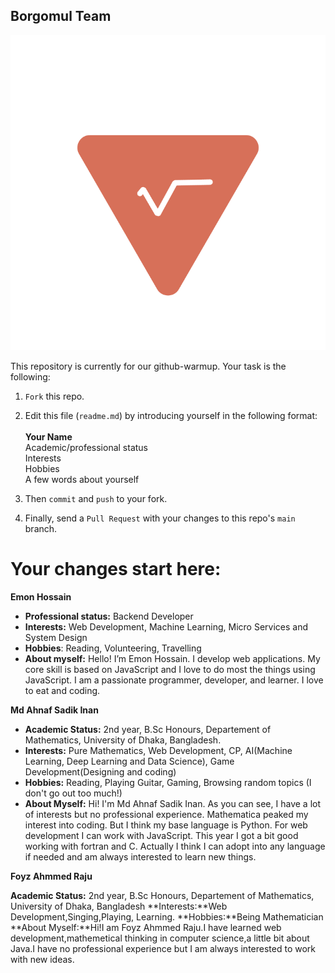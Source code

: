 ## Borgomul Team
![Borgomul Logo](https://raw.githubusercontent.com/borgomul/images/main/borgomul%20logo%202020.png)

This repository is currently for our github-warmup. Your task is the following:

1. `Fork` this repo.
2. Edit this file (`readme.md`) by introducing yourself in the following format: <br><br>
**Your Name** <br>
Academic/professional status <br>
Interests <br>
Hobbies <br>
A few words about yourself <br>

3. Then `commit` and `push` to your fork. 
4. Finally, send a `Pull Request` with your changes to this repo's `main` branch.

# Your changes start here:

**Emon Hossain**

- **Professional status:** Backend Developer
- **Interests:** Web Development, Machine Learning, Micro Services and System Design
- **Hobbies**: Reading, Volunteering, Travelling
- **About myself:** Hello! I’m Emon Hossain. I develop web applications. My core skill is based on JavaScript and I love to do most the things using JavaScript. I am a passionate programmer, developer, and learner. I love to eat and coding. 

**Md Ahnaf Sadik Inan**

- **Academic Status:** 2nd year, B.Sc Honours, Departement of Mathematics, University of Dhaka, Bangladesh.
- **Interests:** Pure Mathematics, Web Development, CP, AI(Machine Learning, Deep Learning and Data Science), Game Development(Designing and coding)
- **Hobbies:** Reading, Playing Guitar, Gaming, Browsing random topics (I don't go out too much!)
- **About Myself:** Hi! I'm Md Ahnaf Sadik Inan. As you can see, I have a lot of interests but no professional experience. Mathematica peaked my interest into coding. But I think my base language is Python. For web development I can work with JavaScript. This year I got a bit good working with fortran and C. Actually I  think I can adopt into any language if needed and am always interested to learn new things. 

**Foyz Ahmmed Raju**

**Academic Status:** 2nd year, B.Sc Honours, Departement of Mathematics, University of Dhaka, Bangladesh
**Interests:**Web Development,Singing,Playing, Learning.
**Hobbies:**Being Mathematician
**About Myself:**Hi!I am Foyz Ahmmed Raju.I have learned web development,mathemetical thinking in computer science,a little bit about Java.I have no professional experience but I am always interested to work with new ideas.
